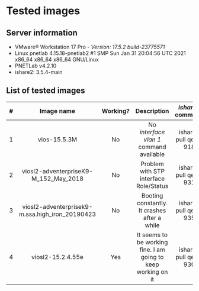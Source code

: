 # Tested images

## Server information

- VMware® Workstation 17 Pro - *Version: 17.5.2 build-23775571*
- Linux pnetlab 4.15.18-pnetlab2 #1 SMP Sun Jan 31 20:04:56 UTC 2021 x86_64 x86_64 x86_64 GNU/Linux
- PNETLab v4.2.10
- ishare2: 3.5.4-main

## List of tested images

|  #  | Image name                                      | Working? | Description                                                   | *ishare2* command     |
| :-: | :---------------------------------------------: | :------: | :-----------------------------------------------------------: | :-------------------: |             
|  1  | vios-15.5.3M                                    |   No     | No *interface vlan 1* command available                       | ishare2 pull qemu 918 |
|  2  | viosl2-adventerpriseK9-M_152_May_2018           |   No     | Problem with STP interface Role/Status                        | ishare2 pull qemu 931 |
|  3  | viosl2-adventerprisek9-m.ssa.high_iron_20190423 |   No     | Booting constantly. It crashes after a while                  | ishare2 pull qemu 935 |
|  4  | viosl2-15.2.4.55e                               |   Yes    | It seems to be working fine. I am going to keep working on it | ishare2 pull qemu 930 |
